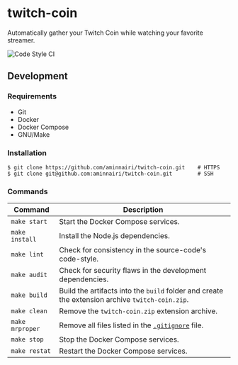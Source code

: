 # twitch-coin

Automatically gather your Twitch Coin while watching your favorite streamer.

![Code Style CI](https://github.com/aminnairi/twitch-coin/workflows/Code%20Style%20CI/badge.svg?branch=latest)

## Development

### Requirements

- Git
- Docker
- Docker Compose
- GNU/Make

### Installation

```console
$ git clone https://github.com/aminnairi/twitch-coin.git    # HTTPS
$ git clone git@github.com:aminnairi/twitch-coin.git        # SSH
```

### Commands

Command | Description
---|---
`make start` | Start the Docker Compose services.
`make install` | Install the Node.js dependencies.
`make lint` | Check for consistency in the source-code's code-style.
`make audit` | Check for security flaws in the development dependencies.
`make build` | Build the artifacts into the `build` folder and create the extension archive `twitch-coin.zip`.
`make clean` | Remove the `twitch-coin.zip` extension archive.
`make mrproper` | Remove all files listed in the [`.gitignore`](./.gitignore) file.
`make stop` | Stop the Docker Compose services.
`make restat` | Restart the Docker Compose services.
